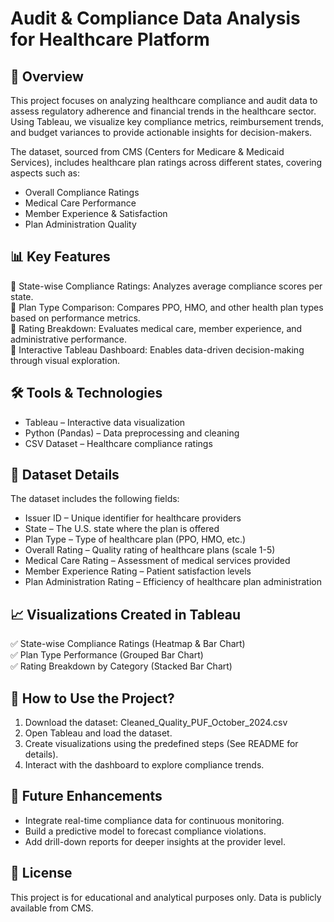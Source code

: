 Audit & Compliance Data Analysis for Healthcare Platform
========================================================

📌 Overview
------------
This project focuses on analyzing healthcare compliance and audit data to assess regulatory adherence 
and financial trends in the healthcare sector. Using Tableau, we visualize key compliance metrics, 
reimbursement trends, and budget variances to provide actionable insights for decision-makers.

The dataset, sourced from CMS (Centers for Medicare & Medicaid Services), includes healthcare plan 
ratings across different states, covering aspects such as:
- Overall Compliance Ratings
- Medical Care Performance
- Member Experience & Satisfaction
- Plan Administration Quality

📊 Key Features
---------------
🔹 State-wise Compliance Ratings: Analyzes average compliance scores per state.  
🔹 Plan Type Comparison: Compares PPO, HMO, and other health plan types based on performance metrics.  
🔹 Rating Breakdown: Evaluates medical care, member experience, and administrative performance.  
🔹 Interactive Tableau Dashboard: Enables data-driven decision-making through visual exploration.  

🛠️ Tools & Technologies
------------------------
- Tableau – Interactive data visualization  
- Python (Pandas) – Data preprocessing and cleaning  
- CSV Dataset – Healthcare compliance ratings  

📂 Dataset Details
------------------
The dataset includes the following fields:
- Issuer ID – Unique identifier for healthcare providers
- State – The U.S. state where the plan is offered
- Plan Type – Type of healthcare plan (PPO, HMO, etc.)
- Overall Rating – Quality rating of healthcare plans (scale 1-5)
- Medical Care Rating – Assessment of medical services provided
- Member Experience Rating – Patient satisfaction levels
- Plan Administration Rating – Efficiency of healthcare plan administration  

📈 Visualizations Created in Tableau
-------------------------------------
✅ State-wise Compliance Ratings (Heatmap & Bar Chart)  
✅ Plan Type Performance (Grouped Bar Chart)  
✅ Rating Breakdown by Category (Stacked Bar Chart)  

📎 How to Use the Project?
--------------------------
1. Download the dataset: Cleaned_Quality_PUF_October_2024.csv  
2. Open Tableau and load the dataset.  
3. Create visualizations using the predefined steps (See README for details).  
4. Interact with the dashboard to explore compliance trends.  

🚀 Future Enhancements
----------------------
- Integrate real-time compliance data for continuous monitoring.  
- Build a predictive model to forecast compliance violations.  
- Add drill-down reports for deeper insights at the provider level.  

📜 License
----------
This project is for educational and analytical purposes only. Data is publicly available from CMS.
